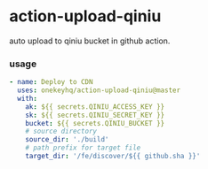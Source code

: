 # action-upload-qiniu
auto upload to qiniu bucket in github action.

### usage

```yml
- name: Deploy to CDN
  uses: onekeyhq/action-upload-qiniu@master
  with:
    ak: ${{ secrets.QINIU_ACCESS_KEY }}
    sk: ${{ secrets.QINIU_SECRET_KEY }}
    bucket: ${{ secrets.QINIU_BUCKET }}
    # source directory
    source_dir: './build'
    # path prefix for target file
    target_dir: '/fe/discover/${{ github.sha }}'
```

